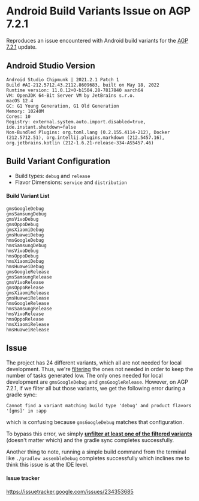 # Android Build Variants Issue on AGP 7.2.1
Reproduces an issue encountered with Android build variants for the [AGP 7.2.1](https://developer.android.com/studio/releases/gradle-plugin#7-2-0) update.

## Android Studio Version
```
Android Studio Chipmunk | 2021.2.1 Patch 1
Build #AI-212.5712.43.2112.8609683, built on May 18, 2022
Runtime version: 11.0.12+0-b1504.28-7817840 aarch64
VM: OpenJDK 64-Bit Server VM by JetBrains s.r.o.
macOS 12.4
GC: G1 Young Generation, G1 Old Generation
Memory: 10240M
Cores: 10
Registry: external.system.auto.import.disabled=true, ide.instant.shutdown=false
Non-Bundled Plugins: org.toml.lang (0.2.155.4114-212), Docker (212.5712.51), org.intellij.plugins.markdown (212.5457.16), org.jetbrains.kotlin (212-1.6.21-release-334-AS5457.46)
```

## Build Variant Configuration
- Build types: `debug` and `release`
- Flavor Dimensions: `service` and `distribution`

#### Build Variant List
```
gmsGoogleDebug
gmsSamsungDebug
gmsVivoDebug
gmsOppoDebug
gmsXiaomiDebug
gmsHuaweiDebug
hmsGoogleDebug
hmsSamsungDebug
hmsVivoDebug
hmsOppoDebug
hmsXiaomiDebug
hmsHuaweiDebug
gmsGoogleRelease
gmsSamsungRelease
gmsVivoRelease
gmsOppoRelease
gmsXiaomiRelease
gmsHuaweiRelease
hmsGoogleRelease
hmsSamsungRelease
hmsVivoRelease
hmsOppoRelease
hmsXiaomiRelease
hmsHuaweiRelease
```

## Issue
The project has 24 different variants, which all are not needed for local development. Thus, we're [filtering](https://github.com/ivanalvarado/Android-Variants-Issue-For-New-AGP/blob/main/app/build.gradle#L92) the ones not needed in order to keep the number of tasks generated low. The only ones needed for local development are `gmsGoogleDebug` and `gmsGoogleRelease`. However, on AGP 7.2.1, if we filter all but those variants, we get the following error during a gradle sync:
```
Cannot find a variant matching build type 'debug' and product flavors '[gms]' in :app
```
which is confusing because `gmsGoogleDebug` matches that configuration.

To bypass this error, we simply [**unfilter at least one of the filtered variants**](https://github.com/ivanalvarado/Android-Variants-Issue-For-New-AGP/blob/agp-7.2.1-fix/app/build.gradle#L7) (doesn't matter which) and the gradle sync completes successfully.

Another thing to note, running a simple build command from the terminal like `./gradlew assembleDebug` completes successfully which inclines me to think this issue is at the IDE level.

#### Issue tracker
https://issuetracker.google.com/issues/234353685
